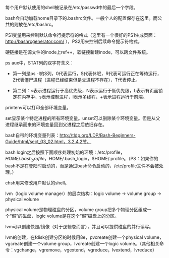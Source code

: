 每个用户默认使用的shell被记录在/etc/passwd中的最后一个字段。

bash会自动加载home目录下的.bashrc文件。一般个人的配置保存在这里。而公共的则放在/etc/bashrc。

PS1变量用来控制默认命令行提示符的格式（这里有一个很好的PS1生成页面：http://bashrcgenerator.com/ ），PS2用来控制后续命令提示符格式。

硬链接是在源文件的inode上ref++，软链接新建inode，可以跨文件系统。

ps aux中，STAT列的双字符含义：

* 第一列是ps -l的S列，0代表运行，S代表休眠，R代表可运行正在等待运行，Z代表僵尸进程（进程已经结束但是父进程不存在），T代表停止。

* 第二列：<表示进程运行于高优先级，N表示运行于低优先级，L表示有页面锁定在内存中，s表示控制进程，l表示多线程，+表示进程运行于前端。

printenv可以打印全部环境变量。

set显示某个特定进程的所有环境变量。unset可以删除某个环境变量。但是从父进程继承而来的环境变量回到父进程之后依旧存在。

bash自带的环境变量列表：http://tldp.org/LDP/Bash-Beginners-Guide/html/sect_03_02.html，3.2.4.2节。

bash login之后按照下面顺序处理初始的环境：/etc/profile，$HOME/.bash_profile，$HOME/.bash_login，$HOME/.profile。（PS：如果你的bash不是在登陆时启动的，而是通过bash命令启动的，/etc/profile文件不会被处理。）

chsh用来修改用户默认的shell。

lvm（logic volume manager）的层次结构：logic volume -> volume group -> physical volume

physical volume是物理磁盘的分区，volume group把多个物理分区组成一个“假”的磁盘，logic volume是在这个“假”磁盘上的分区。

lvm可以创建快照/镜像（对于逻辑卷而言），并且可以提供磁盘的并行读写。

lvm的创建，在fdisk创建分区的时候用8e，pvcreate创建一个physical volume，vgcreate创建一个volume group，lvcreate创建一个logic volume。（其他相关命令：vgchange，vgremove，vgextend，vgreduce，lvextend，lvreduce）

